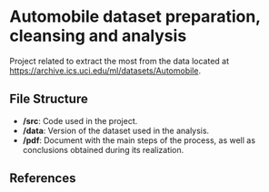 # Automobile dataset preparation, cleansing and analysis
Project related to extract the most from the data located at https://archive.ics.uci.edu/ml/datasets/Automobile.

## File Structure

* **/src**: Code used in the project.
* **/data**: Version of the dataset used in the analysis.
* **/pdf**: Document with the main steps of the process, as well as conclusions obtained during its realization.

## References
